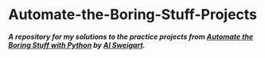 # Automate-the-Boring-Stuff-Projects
***A repository for my solutions to the practice projects from [Automate the Boring Stuff with Python](https://automatetheboringstuff.com/) by [Al Sweigart](http://alsweigart.com/).***
